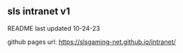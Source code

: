 ## sls intranet v1
 README last updated 10-24-23
 
 github pages url: https://slsgaming-net.github.io/intranet/
